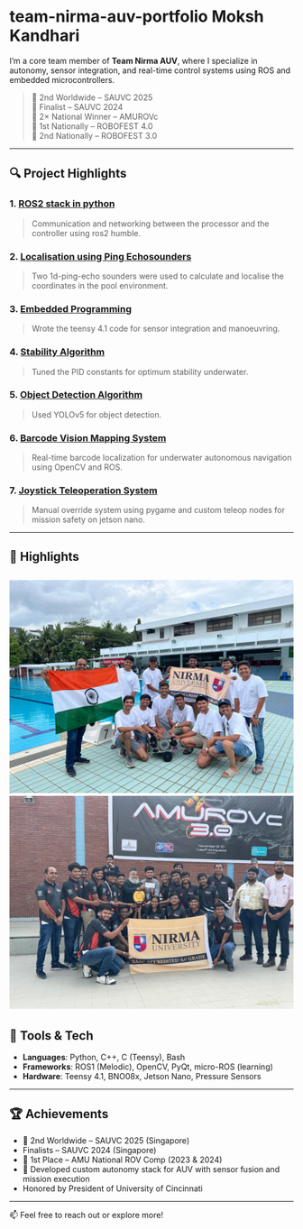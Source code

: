 # team-nirma-auv-portfolio Moksh Kandhari

I’m a core team member of **Team Nirma AUV**, where I specialize in autonomy, sensor integration, and real-time control systems using ROS and embedded microcontrollers.

> 🥈 2nd Worldwide – SAUVC 2025  
> 🏅 Finalist – SAUVC 2024  
> 🥇 2× National Winner – AMUROVc  
> 🥇 1st Nationally – ROBOFEST 4.0  
> 🥈 2nd Nationally – ROBOFEST 3.0  



---

## 🔍 Project Highlights

### 1. [ROS2 stack in python](projects/ros2-stack/overview.md)
> Communication and networking between the processor and the controller using ros2 humble.

### 2. [Localisation using Ping Echosounders](projects/localisation/overview.md)
> Two 1d-ping-echo sounders were used to calculate and localise the coordinates in the pool environment.

### 3. [Embedded Programming](projects/embedded-programming/overview.md)
> Wrote the teensy 4.1 code for sensor integration and manoeuvring.

### 4. [Stability Algorithm](projects/stability-algorithm/overview.md)
> Tuned the PID constants for optimum stability underwater.

### 5. [Object Detection Algorithm](projects/object-detection/overview.md)
> Used YOLOv5 for object detection.
 
### 6. [Barcode Vision Mapping System](projects/barcode-vision-system/overview.md)
> Real-time barcode localization for underwater autonomous navigation using OpenCV and ROS.

### 7. [Joystick Teleoperation System](projects/joystick-teleop-control/overview.md)
> Manual override system using pygame and custom teleop nodes for mission safety on jetson nano.
---

## 📸 Highlights
![Team](assets/team-photo.jpg)
![Team](assets/amurovc-24-team.jpg)
---

## 🧠 Tools & Tech
- **Languages**: Python, C++, C (Teensy), Bash
- **Frameworks**: ROS1 (Melodic), OpenCV, PyQt, micro-ROS (learning)
- **Hardware**: Teensy 4.1, BNO08x, Jetson Nano, Pressure Sensors

---

## 🏆 Achievements
- 🥈 2nd Worldwide – SAUVC 2025 (Singapore)
- Finalists – SAUVC 2024 (Singapore)
- 🥇 1st Place – AMU National ROV Comp (2023 & 2024)
- 🧪 Developed custom autonomy stack for AUV with sensor fusion and mission execution
- Honored by President of University of Cincinnati
---

📫 Feel free to reach out or explore more!

